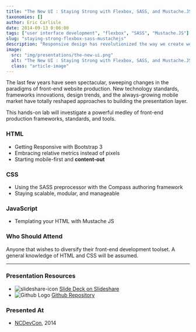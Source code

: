```yaml
---
title: "The New UI : Staying Strong with Flexbox, SASS, and Mustache.JS"
taxonomies: []
author: Eric Carlisle
date: 2014-09-13 0:06:00
tags: ["user interface development", "flexbox", "SASS", "Mustache.JS"]
slug: "staying-strong-flexbox-sass-mustachejs"
description: "Responsive design has revolutionized the way we create websites, yet there is a strong tendency to still use traditional workflow methodologies."
image:
  src: "img/presentations/the-new-ui.png"
  alt: "The New UI : Staying Strong with Flexbox, SASS, and Mustache.JS"
  class: "article-image"
---
```


<p>
	The last few years have seen spectacular, sweeping changes in the paradigms of front-end website production. New technology standards, frameworks innovations, design trends, and the always-growing mobile market have totally reshaped approaches to building the presentation layer.
</p>
<!--more-->

<p>
	This hands-on lab will investigate a powerful medley of front-end production frameworks, standards, and tools.
</p>

<h3>HTML</h3>
<ul>
	<li>Getting Responsive with Bootstrap 3</li>
	<li>Embracing relative metrics instead of pixels</li>
	<li>Starting mobile-first and <strong>content-out</strong></li>
</ul>


<h3>CSS</h3>
<ul>
	<li>Using the SASS preprocessor with the Compass authoring framework</li>
	<li>Staying scalable, modular, and manageable</li>
</ul>

<h3>JavaScript</h3>
<ul>
	<li>Templating your HTML with Mustache JS</li>
</ul>

<h3>Who Should Attend</h3>
Anyone that wishes to diversify their front-end development toolset. A general knowledge of HTML and CSS will be assumed.

<hr/>

<h3>Presentation Resources</h3>
<ul class="presentation-resource-list">
	<li>
		<img src="/img/global/slideshare-icon.svg" alt="slideshare-icon">
		<a href="http://www.slideshare.net/ericcarlisle/the-new-ui-staying-strong-with-flexbox-sass-and-mustachejs">
			Slide Deck on Slideshare
		</a>
	</li>
	<li>
		<img class="icon" src="/img/global/github-icon.svg" alt="Github Logo">
		<a href="https://github.com/ecarlisle/TheNewUI">Github Repository</a>
	</li>
</ul>

<h3>Presented At</h3>
<ul class="presentation-resource-list">
	<li>
		<a href="http://www.ncdevcon">NCDevCon</a>, 2014
	</li>
</ul>

